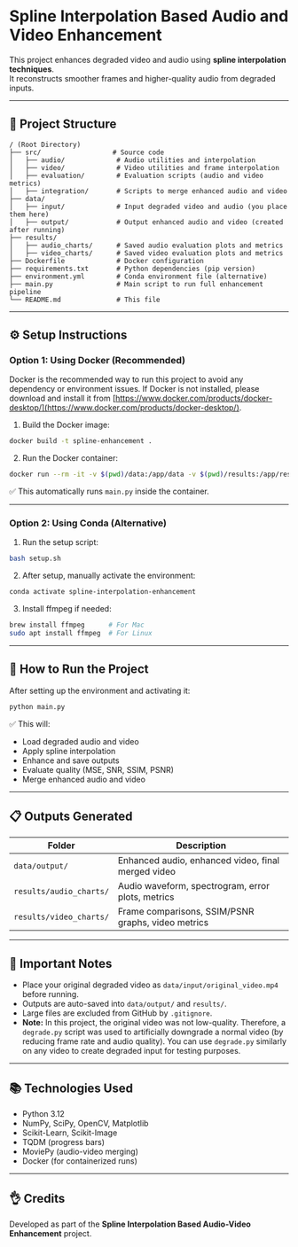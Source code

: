 # Spline Interpolation Based Audio and Video Enhancement

This project enhances degraded video and audio using **spline interpolation techniques**.  
It reconstructs smoother frames and higher-quality audio from degraded inputs.

---

## 📂 Project Structure

```plaintext
/ (Root Directory)
├── src/                  # Source code
│   ├── audio/             # Audio utilities and interpolation
│   ├── video/             # Video utilities and frame interpolation
│   ├── evaluation/        # Evaluation scripts (audio and video metrics)
│   ├── integration/       # Scripts to merge enhanced audio and video
├── data/
│   ├── input/             # Input degraded video and audio (you place them here)
│   ├── output/            # Output enhanced audio and video (created after running)
├── results/
│   ├── audio_charts/      # Saved audio evaluation plots and metrics
│   ├── video_charts/      # Saved video evaluation plots and metrics
├── Dockerfile             # Docker configuration
├── requirements.txt       # Python dependencies (pip version)
├── environment.yml        # Conda environment file (alternative)
├── main.py                # Main script to run full enhancement pipeline
└── README.md              # This file
```
---

## ⚙️ Setup Instructions

### Option 1: Using Docker (Recommended)

Docker is the recommended way to run this project to avoid any dependency or environment issues.
If Docker is not installed, please download and install it from [https://www.docker.com/products/docker-desktop/](https://www.docker.com/products/docker-desktop/).

1. Build the Docker image:

```bash
docker build -t spline-enhancement .
```

2. Run the Docker container:

```bash
docker run --rm -it -v $(pwd)/data:/app/data -v $(pwd)/results:/app/results spline-enhancement
```

✅ This automatically runs `main.py` inside the container.

---

### Option 2: Using Conda (Alternative)

1. Run the setup script:

```bash
bash setup.sh
```

2. After setup, manually activate the environment:

```bash
conda activate spline-interpolation-enhancement
```

3. Install ffmpeg if needed:

```bash
brew install ffmpeg      # For Mac
sudo apt install ffmpeg  # For Linux
```

---

## 🚀 How to Run the Project

After setting up the environment and activating it:

```bash
python main.py
```

✅ This will:
- Load degraded audio and video
- Apply spline interpolation
- Enhance and save outputs
- Evaluate quality (MSE, SNR, SSIM, PSNR)
- Merge enhanced audio and video

---

## 📋 Outputs Generated

| Folder | Description |
|--------|-------------|
| `data/output/` | Enhanced audio, enhanced video, final merged video |
| `results/audio_charts/` | Audio waveform, spectrogram, error plots, metrics |
| `results/video_charts/` | Frame comparisons, SSIM/PSNR graphs, video metrics |

---

## 📢 Important Notes

- Place your original degraded video as `data/input/original_video.mp4` before running.
- Outputs are auto-saved into `data/output/` and `results/`.
- Large files are excluded from GitHub by `.gitignore`.
- **Note:** In this project, the original video was not low-quality. Therefore, a `degrade.py` script was used to artificially downgrade a normal video (by reducing frame rate and audio quality). You can use `degrade.py` similarly on any video to create degraded input for testing purposes.

---

## 📚 Technologies Used

- Python 3.12
- NumPy, SciPy, OpenCV, Matplotlib
- Scikit-Learn, Scikit-Image
- TQDM (progress bars)
- MoviePy (audio-video merging)
- Docker (for containerized runs)

---

## 👌 Credits

Developed as part of the **Spline Interpolation Based Audio-Video Enhancement** project.

